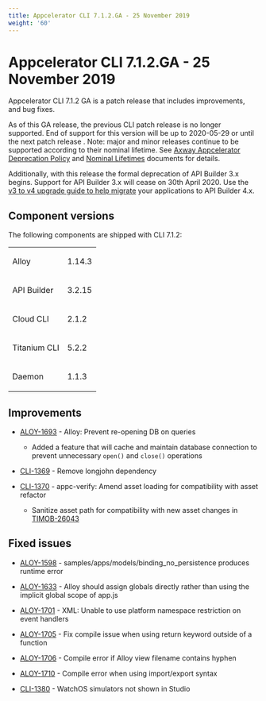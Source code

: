 ```yaml
---
title: Appcelerator CLI 7.1.2.GA - 25 November 2019
weight: '60'
---
```


# Appcelerator CLI 7.1.2.GA - 25 November 2019

Appcelerator CLI 7.1.2 GA is a patch release that includes improvements, and bug fixes.

As of this GA release, the previous CLI patch release is no longer supported. End of support for this version will be up to 2020-05-29 or until the next patch release . Note: major and minor releases continue to be supported according to their nominal lifetime. See [Axway Appcelerator Deprecation Policy](/guide/AMPLIFY_Appcelerator_Services_Overview/Axway_Appcelerator_Deprecation_Policy/) and [Nominal Lifetimes](/guide/AMPLIFY_Appcelerator_Services_Overview/Axway_Appcelerator_Product_Lifecycle/#nominal-lifetimes) documents for details.

Additionally, with this release the formal deprecation of API Builder 3.x begins. Support for API Builder 3.x will cease on 30th April 2020. Use the [v3 to v4 upgrade guide to help migrate](https://docs.axway.com/bundle/API_Builder_4x_allOS_en/page/api_builder_v3_to_v4_upgrade_guide.html) your applications to API Builder 4.x.

## Component versions

The following components are shipped with CLI 7.1.2:

<table class="confluenceTable"><thead class=" "></thead><tfoot class=" "></tfoot><tbody class=" "><tr><td class="confluenceTd" rowspan="1" colspan="1"><p>Alloy</p></td><td class="confluenceTd" rowspan="1" colspan="1"><p>1.14.3</p></td></tr><tr><td class="confluenceTd" rowspan="1" colspan="1"><p>API Builder</p></td><td class="confluenceTd" rowspan="1" colspan="1"><p>3.2.15</p></td></tr><tr><td class="confluenceTd" rowspan="1" colspan="1"><p>Cloud CLI</p></td><td class="confluenceTd" rowspan="1" colspan="1"><p>2.1.2</p></td></tr><tr><td class="confluenceTd" rowspan="1" colspan="1"><p>Titanium CLI</p></td><td class="confluenceTd" rowspan="1" colspan="1"><p>5.2.2</p></td></tr><tr><td class="confluenceTd" rowspan="1" colspan="1"><p>Daemon</p></td><td class="confluenceTd" rowspan="1" colspan="1"><p>1.1.3</p></td></tr></tbody></table>

## Improvements

* [ALOY-1693](https://jira.appcelerator.org/browse/ALOY-1693) \- Alloy: Prevent re-opening DB on queries

    * Added a feature that will cache and maintain database connection to prevent unnecessary `open()` and `close()` operations

* [CLI-1369](https://jira.appcelerator.org/browse/CLI-1369) - Remove longjohn dependency

* [CLI-1370](https://jira.appcelerator.org/browse/CLI-1370) \- appc-verify: Amend asset loading for compatibility with asset refactor

    * Sanitize asset path for compatibility with new asset changes in [TIMOB-26043](https://jira.appcelerator.org/browse/TIMOB-26043)

## Fixed issues

* [ALOY-1598](https://jira.appcelerator.org/browse/ALOY-1598) \- samples/apps/models/binding\_no\_persistence produces runtime error

* [ALOY-1633](https://jira.appcelerator.org/browse/ALOY-1633) \- Alloy should assign globals directly rather than using the implicit global scope of app.js

* [ALOY-1701](https://jira.appcelerator.org/browse/ALOY-1701) \- XML: Unable to use platform namespace restriction on event handlers

* [ALOY-1705](https://jira.appcelerator.org/browse/ALOY-1705) \- Fix compile issue when using return keyword outside of a function

* [ALOY-1706](https://jira.appcelerator.org/browse/ALOY-1706) \- Compile error if Alloy view filename contains hyphen

* [ALOY-1710](https://jira.appcelerator.org/browse/ALOY-1710) - Compile error when using import/export syntax

* [CLI-1380](https://jira.appcelerator.org/browse/CLI-1380) - WatchOS simulators not shown in Studio

